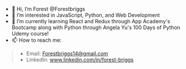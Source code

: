 - 👋 Hi, I’m Forest @Forestbriggs
- 👀 I’m interested in JavaScript, Python, and Web Development
- 🌱 I’m currently learning React and Redux through App Academy's Bootcamp along with Python through Angela Yu's 100 Days of Python Udemy course!
- 📫 How to reach me:  
>- Email: Forestbriggs14@gmail.com
>- LinkedIn: www.linkedin.com/in/forest-briggs

<!---
Forestbriggs/Forestbriggs is a ✨ special ✨ repository because its `README.md` (this file) appears on your GitHub profile.
You can click the Preview link to take a look at your changes.
--->

